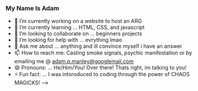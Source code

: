 ### My Name Is Adam

- 🔭 I’m currently working on a website to host an ARG
- 🌱 I’m currently learning ... HTML, CSS, and javascript
- 👯 I’m looking to collaborate on ... beginners projects
- 🤔 I’m looking for help with ... evrything lmao
- 💬 Ask me about ... anything and ill convince myself i have an answer
- 📫 How to reach me: Casting smoke signals, psychic manifestation or by emailing me @ adam.p.manley@googlemail.com
- 😄 Pronouns: ... He/Him/You! Over there! Thats right, im talking to you!
- ⚡ Fun fact: ...  I was intoroduced to coding through the power of CHAOS MAGICKS!
-->
